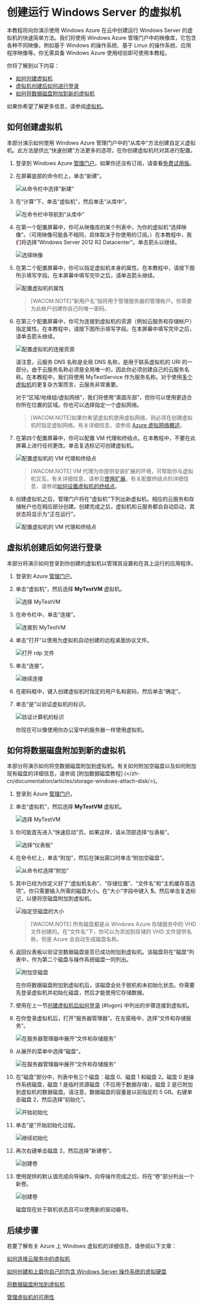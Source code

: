 # 创建运行 Windows Server 的虚拟机

本教程将向你演示使用 Windows Azure 在云中创建运行 Windows Server 的虚拟机的快速简单方法。我们将使用 Windows Azure 管理门户中的映像库，它包含各种不同映像，例如基于 Windows 的操作系统、基于 Linux 的操作系统、应用程序映像等。你无需具备 Windows Azure 使用经验即可使用本教程。

你将了解到以下内容：

-   [如何创建虚拟机][如何创建虚拟机]
-   [虚拟机创建后如何进行登录][虚拟机创建后如何进行登录]
-   [如何将数据磁盘附加到新的虚拟机][如何将数据磁盘附加到新的虚拟机]

如果你希望了解更多信息，请参阅[虚拟机][虚拟机]。

## <span id="createvirtualmachine"></span> </a>如何创建虚拟机

本部分演示如何使用 Windows Azure 管理门户中的“从库中”方法创建自定义虚拟机。此方法提供比“快速创建”方法更多的选项，在你创建虚拟机时对其进行配置。

1.  登录到 Windows Azure [管理门户][管理门户]。如果你还没有订阅，请查看[免费试用版][免费试用版]。

2.  在屏幕底部的命令栏上，单击“新建”。

    ![从命令栏中选择“新建”][从命令栏中选择“新建”]

3.  在“计算”下，单击“虚拟机”，然后单击“从库中”。

    ![在命令栏中导航到“从库中”][在命令栏中导航到“从库中”]

4.  在第一个配置屏幕中，你可从映像库的某个列表中，为你的虚拟机“选择映像”。（可用映像可能各不相同，具体取决于你使用的订阅。）在本教程中，我们将选择“Windows Server 2012 R2 Datacenter”。单击箭头以继续。

    ![选择映像][选择映像]

5.  在第二个配置屏幕中，你可以指定虚拟机本身的属性。在本教程中，请按下图所示填写字段。在本屏幕中填写完毕之后，请单击箭头继续。

    ![配置虚拟机的属性][配置虚拟机的属性]

    > [WACOM.NOTE]“新用户名”指将用于管理服务器的管理帐户。你需要为此帐户创建你自己的唯一密码。

6.  在第三个配置屏幕中，你可为连接到虚拟机的资源（例如云服务和存储帐户）指定属性。在本教程中，请按下图所示填写字段。在本屏幕中填写完毕之后，请单击箭头继续。

    ![配置虚拟机的连接资源][配置虚拟机的连接资源]

    请注意，云服务 DNS 名称是全局 DNS 名称，是用于联系虚拟机的 URI 的一部分。由于云服务名称必须是全局唯一的，因此你必须创建自己的云服务名称。在本教程中，我们将使用 MyTestService 作为服务名称。对于使用[多个虚拟机][多个虚拟机]的更复杂方案而言，云服务非常重要。

    对于“区域/地缘组/虚拟网络”，我们将使用“美国东部”，但你可以使用更适合你所在位置的区域。你也可以选择指定一个虚拟网络。

    > [WACOM.NOTE]如果你希望虚拟机使用虚拟网络，则必须在创建虚拟机时指定虚拟网络。有关详细信息，请参阅 [Azure 虚拟网络概述][Azure 虚拟网络概述]。

7.  在第四个配置屏幕中，你可以配置 VM 代理和终结点。在本教程中，不要在此屏幕上进行任何更改。单击复选标记可创建虚拟机。

    ![配置虚拟机的 VM 代理和终结点][配置虚拟机的 VM 代理和终结点]

    > [WACOM.NOTE] VM 代理为你提供安装扩展的环境，可帮助你与虚拟机交互。有关详细信息，请参见[使用扩展][使用扩展]。有关配置终结点的详细信息，请参阅[如何设置虚拟机的终结点][如何设置虚拟机的终结点]。

8.  创建虚拟机之后，管理门户将在“虚拟机”下列出新虚拟机。相应的云服务和存储帐户也在相应部分创建。创建完成之后，虚拟机和云服务都会自动启动，其状态将显示为“正在运行”。

    ![配置虚拟机的 VM 代理和终结点][1]

## <span id="logon"></span> </a>虚拟机创建后如何进行登录

本部分将演示如何登录到你创建的虚拟机以管理其设置和在其上运行的应用程序。

1.  登录到 Azure [管理门户][管理门户]。

2.  单击“虚拟机”，然后选择 **MyTestVM** 虚拟机。

    ![选择 MyTestVM][选择 MyTestVM]

3.  在命令栏中，单击“连接”。

    ![连接到 MyTestVM][连接到 MyTestVM]

4.  单击“打开”以使用为虚拟机自动创建的远程桌面协议文件。

    ![打开 rdp 文件][打开 rdp 文件]

5.  单击“连接”。

    ![继续连接][继续连接]

6.  在密码框中，键入创建虚拟机时指定的用户名和密码，然后单击“确定”。

7.  单击“是”以验证虚拟机的标识。

    ![验证计算机的标识][验证计算机的标识]

    你现在可以像使用你办公室中的服务器一样使用虚拟机。

## <span id="attachdisk"></span> </a>如何将数据磁盘附加到新的虚拟机

本部分将演示如何将空数据磁盘附加到虚拟机。有关如何附加空磁盘以及如何附加现有磁盘的详细信息，请参阅 [附加数据磁盘教程] (</zh-cn/documentation/articles/storage-windows-attach-disk/>)。

1.  登录到 Azure [管理门户][管理门户]。

2.  单击“虚拟机”，然后选择 **MyTestVM** 虚拟机。

    ![选择 MyTestVM][选择 MyTestVM]

3.  你可能首先进入“快速启动”页。如果这样，请从顶部选择“仪表板”。

    ![选择“仪表板”][选择“仪表板”]

4.  在命令栏上，单击“附加”，然后在弹出窗口时单击“附加空磁盘”。

    ![从命令栏选择“附加”][从命令栏选择“附加”]

5.  其中已经为你定义好了“虚拟机名称”、“存储位置”、“文件名”和“主机缓存首选项”。你只需要输入所需的磁盘大小。在“大小”字段中键入 **5**。然后单击复选标记，以便将空磁盘附加到虚拟机。

    ![指定空磁盘的大小][指定空磁盘的大小]

    > [WACOM.NOTE] 所有磁盘都是从 Windows Azure 存储服务中的 VHD 文件创建的。在“文件名”下，你可以为添加到存储的 VHD 文件提供名称，但是 Azure 会自动生成磁盘名称。

6.  返回仪表板以验证空数据磁盘是否已成功附加到虚拟机。该磁盘将在“磁盘”列表中，作为第二个磁盘与操作系统磁盘一同列出。

    ![附加空磁盘][附加空磁盘]

    在你将数据磁盘附加到虚拟机后，该磁盘会处于脱机和未初始化状态。你需要先登录虚拟机并初始化磁盘，然后才能使用它存储数据。

7.  使用在上一节[创建虚拟机后如何登录][虚拟机创建后如何进行登录] (\#logon) 中列出的步骤连接到虚拟机。

8.  在你登录虚拟机后，打开“服务器管理器”。在左窗格中，选择“文件和存储服务”。

    ![在服务器管理器中展开“文件和存储服务”][在服务器管理器中展开“文件和存储服务”]

9.  从展开的菜单中选择“磁盘”。

    ![在服务器管理器中展开“文件和存储服务”][2]

10. 在“磁盘”部分中，列表中有三个磁盘：磁盘 0、磁盘 1 和磁盘 2。磁盘 0 是操作系统磁盘，磁盘 1 是临时资源磁盘（不应用于数据存储），磁盘 2 是已附加到虚拟机的数据磁盘。请注意，数据磁盘的容量是以前指定的 5 GB。右键单击磁盘 2，然后选择“初始化”。

    ![开始初始化][开始初始化]

11. 单击“是”开始初始化过程。

    ![继续初始化][继续初始化]

12. 再次右键单击磁盘 2，然后选择“新建卷”。

    ![创建卷][创建卷]

13. 使用提供的默认值完成向导操作。向导操作完成之后，将在“卷”部分列出一个新卷。

    ![创建卷][3]

    磁盘现在处于联机状态且可以使用新的驱动器号。

## 后续步骤

若要了解有关 Azure 上 Windows 虚拟机的详细信息，请参阅以下文章：

[如何连接云服务中的虚拟机][多个虚拟机]

[如何创建和上载你自己的包含 Windows Server 操作系统的虚拟硬盘][如何创建和上载你自己的包含 Windows Server 操作系统的虚拟硬盘]

[将数据磁盘附加到虚拟机][将数据磁盘附加到虚拟机]

[管理虚拟机的可用性][管理虚拟机的可用性]

  [如何创建虚拟机]: #createvirtualmachine
  [虚拟机创建后如何进行登录]: #logon
  [如何将数据磁盘附加到新的虚拟机]: #attachdisk
  [虚拟机]: http://go.microsoft.com/fwlink/p/?LinkID=271224
  [管理门户]: http://manage.windowsazure.cn
  [免费试用版]: http://www.windowsazure.cn/zh-cn/pricing/free-trial/
  [从命令栏中选择“新建”]: ./media/CreateVirtualMachineWindowsTutorial/commandbarnew.png
  [在命令栏中导航到“从库中”]: ./media/CreateVirtualMachineWindowsTutorial/fromgallery.png
  [选择映像]: ./media/CreateVirtualMachineWindowsTutorial/chooseimage.png
  [配置虚拟机的属性]: ./media/CreateVirtualMachineWindowsTutorial/vmconfiguration.png
  [配置虚拟机的连接资源]: ./media/CreateVirtualMachineWindowsTutorial/resourceconfiguration.png
  [多个虚拟机]: /zh-cn/documentation/articles/cloud-services-connect-virtual-machine/
  [Azure 虚拟网络概述]: http://msdn.microsoft.com/library/azure/jj156007.aspx
  [配置虚拟机的 VM 代理和终结点]: ./media/CreateVirtualMachineWindowsTutorial/endpointconfiguration.png
  [使用扩展]: http://msdn.microsoft.com/zh-cn/library/dn606311.aspx
  [如何设置虚拟机的终结点]: /zh-cn/documentation/articles/virtual-machines-set-up-endpoints/
  [1]: ./media/CreateVirtualMachineWindowsTutorial/vmcreated.png
  [选择 MyTestVM]: ./media/CreateVirtualMachineWindowsTutorial/selectvm.png
  [连接到 MyTestVM]: ./media/CreateVirtualMachineWindowsTutorial/commandbarconnect.png
  [打开 rdp 文件]: ./media/CreateVirtualMachineWindowsTutorial/openrdp.png
  [继续连接]: ./media/CreateVirtualMachineWindowsTutorial/connectrdc.png
  [验证计算机的标识]: ./media/CreateVirtualMachineWindowsTutorial/certificate.png
  [选择“仪表板”]: ./media/CreateVirtualMachineWindowsTutorial/dashboard.png
  [从命令栏选择“附加”]: ./media/CreateVirtualMachineWindowsTutorial/commandbarattach.png
  [指定空磁盘的大小]: ./media/CreateVirtualMachineWindowsTutorial/emptydisksize.png
  [附加空磁盘]: ./media/CreateVirtualMachineWindowsTutorial/disklistwithdatadisk.png
  [在服务器管理器中展开“文件和存储服务”]: ./media/CreateVirtualMachineWindowsTutorial/fileandstorageservices.png
  [2]: ./media/CreateVirtualMachineWindowsTutorial/selectdisks.png
  [开始初始化]: ./media/CreateVirtualMachineWindowsTutorial/initializedisk.png
  [继续初始化]: ./media/CreateVirtualMachineWindowsTutorial/yesinitialize.png
  [创建卷]: ./media/CreateVirtualMachineWindowsTutorial/initializediskvolume.png
  [3]: ./media/CreateVirtualMachineWindowsTutorial/newvolumecreated.png
  [如何创建和上载你自己的包含 Windows Server 操作系统的虚拟硬盘]: /zh-cn/documentation/articles/virtual-machines-create-upload-vhd-windows-server/
  [将数据磁盘附加到虚拟机]: /zh-cn/documentation/articles/storage-windows-attach-disk/
  [管理虚拟机的可用性]: /zh-cn/documentation/articles/virtual-machines-manage-availability/
